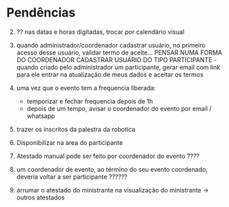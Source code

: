 # Pendências

2) ?? nas datas e horas digitadas, trocar por calendário visual

6) quando administrador/coordenador cadastrar usuário, no primeiro acesso desse usuário, validar termo de aceite... PENSAR NUMA FORMA DO COORDENADOR CADASTRAR USUÁRIO DO TIPO PARTICIPANTE - quando criado pelo administrador um participante, gerar email com link para ele entrar na atualização de meus dados e aceitar os termos

15) uma vez que o evento tem a frequencia liberada:
    - temporizar e fechar frequencia depois de 1h
    - depois de um tempo, avisar o coordenador do evento por email / whatsapp


25) trazer os inscritos da palestra da robotica

28) Disponibilizar na area do participante 

29) Atestado manual pode ser feito por coordenador do evento ????

30) um coordenador de evento, ao término do seu evento coordenado, deveria voltar a ser participante ??????

32) arrumar o atestado do ministrante na visualização do ministrante -> outros atestados



